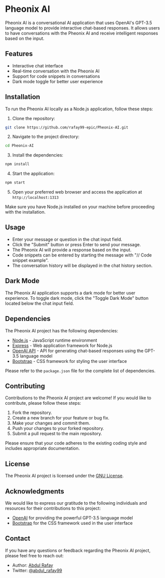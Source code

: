 # Pheonix AI

Pheonix AI is a conversational AI application that uses OpenAI's GPT-3.5 language model to provide interactive chat-based responses. It allows users to have conversations with the Pheonix AI and receive intelligent responses based on the input.

## Features

- Interactive chat interface
- Real-time conversation with the Pheonix AI
- Support for code snippets in conversations
- Dark mode toggle for better user experience

## Installation

To run the Pheonix AI locally as a Node.js application, follow these steps:

1. Clone the repository:

```bash
git clone https://github.com/rafay99-epic/Pheonix-AI.git
```

2. Navigate to the project directory:

```bash
cd Pheonix-AI
```

3. Install the dependencies:

```bash
npm install
```

4. Start the application:

```bash
npm start
```

5. Open your preferred web browser and access the application at `http://localhost:1313`

Make sure you have Node.js installed on your machine before proceeding with the installation.

## Usage

- Enter your message or question in the chat input field.
- Click the "Submit" button or press Enter to send your message.
- The Pheonix AI will provide a response based on the input.
- Code snippets can be entered by starting the message with "// Code snippet example".
- The conversation history will be displayed in the chat history section.

## Dark Mode

The Pheonix AI application supports a dark mode for better user experience. To toggle dark mode, click the "Toggle Dark Mode" button located below the chat input field.

## Dependencies

The Pheonix AI project has the following dependencies:

- [Node.js](https://nodejs.org) - JavaScript runtime environment
- [Express](https://expressjs.com) - Web application framework for Node.js
- [OpenAI API](https://platform.openai.com/docs/) - API for generating chat-based responses using the GPT-3.5 language model
- [Bootstrap](https://getbootstrap.com) - CSS framework for styling the user interface

Please refer to the `package.json` file for the complete list of dependencies.

## Contributing

Contributions to the Pheonix AI project are welcome! If you would like to contribute, please follow these steps:

1. Fork the repository.
2. Create a new branch for your feature or bug fix.
3. Make your changes and commit them.
4. Push your changes to your forked repository.
5. Submit a pull request to the main repository.

Please ensure that your code adheres to the existing coding style and includes appropriate documentation.

## License

The Pheonix AI project is licensed under the [GNU License](/LICENSE).

## Acknowledgments

We would like to express our gratitude to the following individuals and resources for their contributions to this project:

- [OpenAI](https://openai.com) for providing the powerful GPT-3.5 language model
- [Bootstrap](https://getbootstrap.com) for the CSS framework used in the user interface

## Contact

If you have any questions or feedback regarding the Pheonix AI project, please feel free to reach out:

- Author: [Abdul Rafay](https://future-insight.blog/author)
- Twitter: [@abdul_rafay99](https://twitter.com/abdul_rafay99)